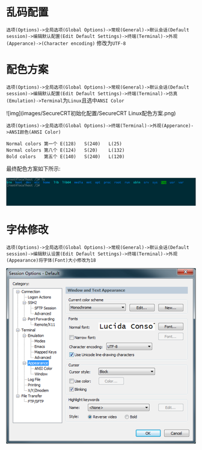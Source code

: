 # 乱码配置

`选项(Options)->全局选项(Global Options)->常规(General)->默认会话(Default session)->编辑默认配置(Edit Default Settings)->终端(Terminal)->外观(Apperance)->(Character encoding)` 修改为`UTF-8`

# 配色方案

`选项(Options)->全局选项(Global Options)->常规(General)->默认会话(Default session)->编辑默认配置(Edit Default Settings)->终端(Terminal)->仿真(Emulation)->Terminal`为`Linux`且选中`ANSI Color`

![img](images/SecureCRT初始化配置/SecureCRT Linux配色方案.png)

`选项(Options)->全局选项(Global Options)->终端(Terminal)->外观(Apperance)->ANSI颜色(ANSI Color)`

```
Normal colors 第一个 E(128)   S(240)   L(25)
Normal colors 第八个 E(124)   S(20)    L(132)
Bold colors   第五个 E(140)   S(240)   L(120)
```
最终配色方案如下所示:

![SecureCRT Linux配色方案2](https://raw.githubusercontent.com/RobertoHuang/RGP-NOTES/master/00.%E7%9B%B8%E5%85%B3%E5%9B%BE%E7%89%87/%E8%BD%AF%E4%BB%B6%E9%85%8D%E7%BD%AE%E5%AD%A6%E4%B9%A0%E7%AC%94%E8%AE%B0/SecureCRT%20Linux%E9%85%8D%E8%89%B2%E6%96%B9%E6%A1%882.png)

# 字体修改

`选项(Options)->全局选项(Global Options)->常规(General)->默认会话(Default session)->编辑默认设置(Edit Default Settings)->终端(Terminal)->外观(Appearance)将字体(Font)大小修改为18`

![img](images/SecureCRT初始化配置/SecureCRT字体配置.png)

